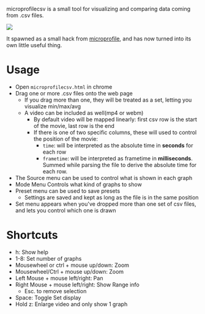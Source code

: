 microprofilecsv is a small tool for visualizing and comparing data coming from .csv files.

![](demo-video/demo.gif)

It spawned as a small hack from [microprofile](https://github.com/jonasmr/microprofile), and has now turned into its own little useful thing.


# Usage

* Open `microprofilecsv.html` in chrome
* Drag one or more .csv files onto the web page
	* If you drag more than one, they will be treated as a set, letting you visualize min/max/avg
	* A video can be included as well(mp4 or webm)
		* By default video will be mapped linearly: first csv row is the start of the movie, last row is the end
		* If there is one of two specific columns, these will used to control the position of the movie:
			* `time`: will be interpreted as the absolute time in **seconds** for each row
			* `frametime`: will be interpreted as frametime in **milliseconds**. Summed while parsing the file to derive the absolute time for each row.
* The Source menu can be used to control what is shown in each graph
* Mode Menu Controls what kind of graphs to show
* Preset menu can be used to save presets
	* Settings are saved and kept as long as the file is in the same position
* Set menu appears when you've dropped more than one set of csv files, and lets you control which one is drawn

# Shortcuts

* h: Show help
* 1-8: Set number of graphs
* Mousewheel or ctrl + mouse up/down: Zoom
* Mousewheel/Ctrl + mouse up/down: Zoom
* Left Mouse + mouse left/right: Pan
* Right Mouse + mouse left/right: Show Range info
	* Esc. to remove selection
* Space: Toggle Set display
* Hold z: Enlarge video and only show 1 graph


